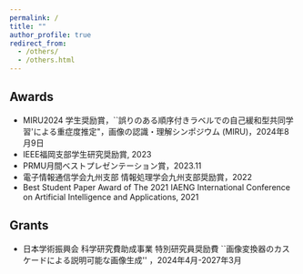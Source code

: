 ```yaml
---
permalink: /
title: ""
author_profile: true
redirect_from: 
  - /others/
  - /others.html
---
```


## Awards
- MIRU2024 学生奨励賞，``誤りのある順序付きラベルでの自己緩和型共同学習'による重症度推定"，画像の認識・理解シンポジウム (MIRU)，2024年8月9日
- IEEE福岡支部学生研究奨励賞, 2023
- PRMU月間ベストプレゼンテーション賞，2023.11
- 電子情報通信学会九州支部 情報処理学会九州支部奨励賞，2022
- Best Student Paper Award of The 2021 IAENG International Conference on Artificial Intelligence and Applications, 2021

## Grants
- 日本学術振興会 科学研究費助成事業 特別研究員奨励費 ``画像変換器のカスケードによる説明可能な画像生成'' ，2024年4月-2027年3月
